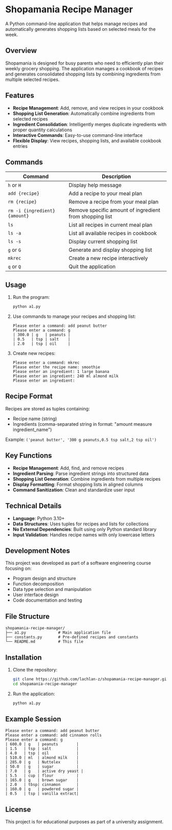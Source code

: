 # Shopamania Recipe Manager

A Python command-line application that helps manage recipes and automatically generates shopping lists based on selected meals for the week.

## Overview

Shopamania is designed for busy parents who need to efficiently plan their weekly grocery shopping. The application manages a cookbook of recipes and generates consolidated shopping lists by combining ingredients from multiple selected recipes.

## Features

- **Recipe Management**: Add, remove, and view recipes in your cookbook
- **Shopping List Generation**: Automatically combine ingredients from selected recipes
- **Ingredient Consolidation**: Intelligently merges duplicate ingredients with proper quantity calculations
- **Interactive Commands**: Easy-to-use command-line interface
- **Flexible Display**: View recipes, shopping lists, and available cookbook entries

## Commands

| Command | Description |
|---------|-------------|
| `h` or `H` | Display help message |
| `add {recipe}` | Add a recipe to your meal plan |
| `rm {recipe}` | Remove a recipe from your meal plan |
| `rm -i {ingredient} {amount}` | Remove specific amount of ingredient from shopping list |
| `ls` | List all recipes in current meal plan |
| `ls -a` | List all available recipes in cookbook |
| `ls -s` | Display current shopping list |
| `g` or `G` | Generate and display shopping list |
| `mkrec` | Create a new recipe interactively |
| `q` or `Q` | Quit the application |

## Usage

1. Run the program:
   ```bash
   python a1.py
   ```

2. Use commands to manage your recipes and shopping list:
   ```
   Please enter a command: add peanut butter
   Please enter a command: g
   | 300.0 | g   | peanuts |
   | 0.5   | tsp | salt    |
   | 2.0   | tsp | oil     |
   ```

3. Create new recipes:
   ```
   Please enter a command: mkrec
   Please enter the recipe name: smoothie
   Please enter an ingredient: 1 large banana
   Please enter an ingredient: 240 ml almond milk
   Please enter an ingredient: 
   ```

## Recipe Format

Recipes are stored as tuples containing:
- Recipe name (string)
- Ingredients (comma-separated string in format: "amount measure ingredient_name")

Example: `('peanut butter', '300 g peanuts,0.5 tsp salt,2 tsp oil')`

## Key Functions

- **Recipe Management**: Add, find, and remove recipes
- **Ingredient Parsing**: Parse ingredient strings into structured data
- **Shopping List Generation**: Combine ingredients from multiple recipes
- **Display Formatting**: Format shopping lists in aligned columns
- **Command Sanitization**: Clean and standardize user input

## Technical Details

- **Language**: Python 3.10+
- **Data Structures**: Uses tuples for recipes and lists for collections
- **No External Dependencies**: Built using only Python standard library
- **Input Validation**: Handles recipe names with only lowercase letters

## Development Notes

This project was developed as part of a software engineering course focusing on:
- Program design and structure
- Function decomposition
- Data type selection and manipulation
- User interface design
- Code documentation and testing

## File Structure

```
shopamania-recipe-manager/
├── a1.py              # Main application file
├── constants.py       # Pre-defined recipes and constants
└── README.md          # This file
```

## Installation

1. Clone the repository:
   ```bash
   git clone https://github.com/lachlan-z/shopamania-recipe-manager.git
   cd shopamania-recipe-manager
   ```

2. Run the application:
   ```bash
   python a1.py
   ```

## Example Session

```
Please enter a command: add peanut butter
Please enter a command: add cinnamon rolls
Please enter a command: g
| 600.0 | g   | peanuts        |
| 1.5   | tsp | salt           |
| 4.0   | tsp | oil            |
| 510.0 | ml  | almond milk    |
| 285.0 | g   | Nuttelex       |
| 50.0  | g   | sugar          |
| 7.0   | g   | active dry yeast |
| 5.5   | cup | flour          |
| 165.0 | g   | brown sugar    |
| 2.0   | tbsp| cinnamon       |
| 160.0 | g   | powdered sugar |
| 0.5   | tsp | vanilla extract|
```

## License

This project is for educational purposes as part of a university assignment.